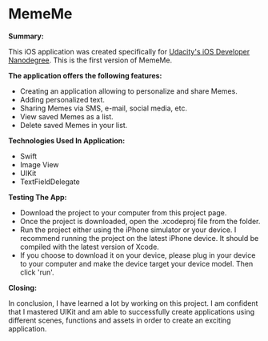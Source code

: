 # MemeMe

**Summary:**

This iOS application was created specifically for [Udacity's iOS Developer Nanodegree](https://www.udacity.com). This is the first version of MemeMe.

**The application offers the following features:**

* Creating an application allowing to personalize and share Memes.
* Adding personalized text.
* Sharing Memes via SMS, e-mail, social media, etc.
* View saved Memes as a list.
* Delete saved Memes in your list.

**Technologies Used In Application:**
* Swift
* Image View
* UIKit
* TextFieldDelegate


**Testing The App:**
* Download the project to your computer from this project page.
* Once the project is downloaded, open the .xcodeproj file from the folder.
* Run the project either using the iPhone simulator or your device. I recommend running the project on the latest iPhone device. It should be compiled with the latest version of Xcode.
* If you choose to download it on your device, please plug in your device to your computer and make the device target your device model. Then click 'run'.

**Closing:**

In conclusion, I have learned a lot by working on this project. I am confident that I mastered UIKit and am able to successfully create applications using different scenes, functions and assets in order to create an exciting application.
